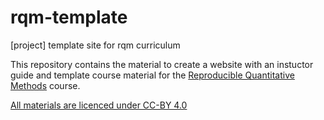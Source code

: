 # rqm-template
[project] template site for rqm curriculum

This repository contains the material to create a website with an instuctor guide and template course material for the [Reproducible Quantitative Methods](https://cbahlai.github.io/rqm-template/) course. 

[All materials are licenced under CC-BY 4.0](https://creativecommons.org/licenses/by/4.0/) 
